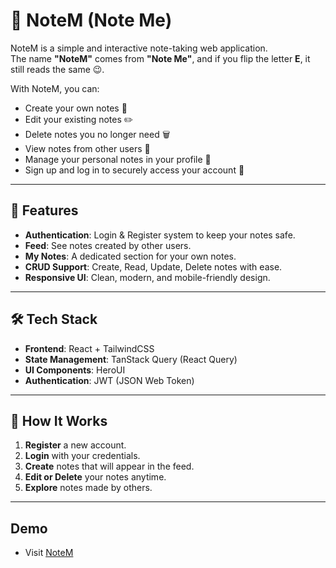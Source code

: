 # 📒 NoteM (Note Me)

NoteM is a simple and interactive note-taking web application.  
The name **"NoteM"** comes from **"Note Me"**, and if you flip the letter **E**, it still reads the same 😉.  

With NoteM, you can:  
- Create your own notes 📝  
- Edit your existing notes ✏️  
- Delete notes you no longer need 🗑️  
- View notes from other users 👥  
- Manage your personal notes in your profile 📂  
- Sign up and log in to securely access your account 🔐  

---

## 🚀 Features

- **Authentication**: Login & Register system to keep your notes safe.  
- **Feed**: See notes created by other users.  
- **My Notes**: A dedicated section for your own notes.  
- **CRUD Support**: Create, Read, Update, Delete notes with ease.  
- **Responsive UI**: Clean, modern, and mobile-friendly design.  

---

## 🛠️ Tech Stack

- **Frontend**: React + TailwindCSS  
- **State Management**: TanStack Query (React Query)  
- **UI Components**: HeroUI  
- **Authentication**: JWT (JSON Web Token)  

---

## 🔑 How It Works

1. **Register** a new account.  
2. **Login** with your credentials.  
3. **Create** notes that will appear in the feed.  
4. **Edit or Delete** your notes anytime.  
5. **Explore** notes made by others.  
---
## Demo 
- Visit <a href="https://note-m.vercel.app/login">NoteM</a>
